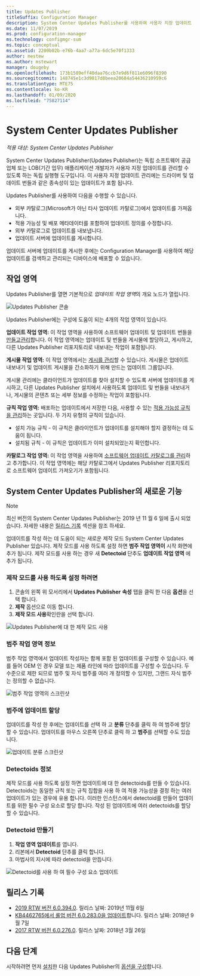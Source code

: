 ```yaml
---
title: Updates Publisher
titleSuffix: Configuration Manager
description: System Center Updates Publisher를 사용하여 사용자 지정 업데이트 관리
ms.date: 11/07/2019
ms.prod: configuration-manager
ms.technology: configmgr-sum
ms.topic: conceptual
ms.assetid: 2200b02b-e76b-4aa7-a77a-6dc5e70f1333
author: mestew
ms.author: mstewart
manager: dougeby
ms.openlocfilehash: 173b1589eff40daa76ccb7e9d6f811e6096f8390
ms.sourcegitcommit: 148745e1c3d9817d8beea20684a54436210959c6
ms.translationtype: MTE75
ms.contentlocale: ko-KR
ms.lasthandoff: 01/09/2020
ms.locfileid: "75827114"
---
```

# <a name="system-center-updates-publisher"></a>System Center Updates Publisher

*적용 대상: System Center Updates Publisher*

System Center Updates Publisher(Updates Publisher)는 독립 소프트웨어 공급업체 또는 LOB(기간 업무) 애플리케이션 개발자가 사용자 지정 업데이트를 관리할 수 있도록 하는 독립 실행형 도구입니다. 이 사용자 지정 업데이트 관리에는 드라이버 및 업데이트 번들과 같은 종속성이 있는 업데이트가 포함 됩니다.

Updates Publisher를 사용하여 다음을 수행할 수 있습니다.

-   외부 카탈로그(Microsoft가 아닌 타사 업데이트 카탈로그)에서 업데이트를 가져옵니다.
-   적용 가능성 및 배포 메타데이터를 포함하여 업데이트 정의를 수정합니다.
-   외부 카탈로그로 업데이트를 내보냅니다.
-   업데이트 서버에 업데이트를 게시합니다.

업데이트 서버에 업데이트를 게시한 후에는 Configuration Manager를 사용하여 해당 업데이트를 검색하고 관리되는 디바이스에 배포할 수 있습니다.

## <a name="workspaces"></a>작업 영역
Updates Publisher를 열면 기본적으로 *업데이트 작업 영역*의 개요 노드가 열립니다.

![Updates Publisher 콘솔](media/console1.png)


Updates Publisher에는 구성에 도움이 되는 4개의 작업 영역이 있습니다.


**업데이트 작업 영역:** 이 작업 영역을 사용하여 소프트웨어 업데이트 및 업데이트 번들을 [만들고](/sccm/sum/tools/create-updates-with-updates-publisher)[관리](/sccm/sum/tools/manage-updates-with-updates-publisher)합니다. 이 작업 영역에는 업데이트 및 번들을 게시물에 할당하고, 게시하고, 다른 Updates Publisher 리포지토리로 내보내는 작업이 포함됩니다.

**게시물 작업 영역:** 이 작업 영역에서는 [게시를 관리](/sccm/sum/tools/updates-publisher-publications)할 수 있습니다. 게시물은 업데이트 내보내기 및 업데이트 게시물을 간소화하기 위해 만드는 업데이트 그룹입니다.

게시물 관리에는 클라이언트가 업데이트를 찾아 설치할 수 있도록 서버에 업데이트를 게시하고, 다른 Updates Publisher 설치에서 사용하도록 업데이트 및 번들을 내보내거나, 게시물의 콘텐츠 또는 세부 정보를 수정하는 작업이 포함됩니다.

**규칙 작업 영역:** 배포하는 업데이트에서 저장한 다음, 사용할 수 있는 [적용 가능성 규칙을 관리](/sccm/sum/tools/updates-publisher-applicability-rules)하는 곳입니다. 두 가지 유형의 규칙이 있습니다.

-   설치 가능 규칙 - 이 규칙은 클라이언트가 업데이트를 설치해야 할지 결정하는 데 도움이 됩니다.
-   설치됨 규칙 - 이 규칙은 업데이트가 이미 설치되었는지 확인합니다.

**카탈로그 작업 영역:** 이 작업 영역을 사용하여 [소프트웨어 업데이트 카탈로그를 관리](/sccm/sum/tools/updates-publisher-catalogs)하고 추가합니다. 이 작업 영역에는 해당 카탈로그에서 Updates Publisher 리포지토리로 소프트웨어 업데이트 가져오기가 포함됩니다.

## <a name="whats-new-in-system-center-updates-publisher"></a>System Center Updates Publisher의 새로운 기능

>[!NOTE] 
> 최신 버전의 System Center Updates Publisher는 2019 년 11 월 6 일에 출시 되었습니다. 자세한 내용은 [릴리스 기록](#release-history) 섹션을 참조 하세요.

업데이트를 작성 하는 데 도움이 되는 새로운 제작 모드 System Center Updates Publisher 있습니다. 제작 모드를 사용 하도록 설정 하면 **범주 작업 영역이** 시작 화면에 추가 됩니다. 제작 모드를 사용 하는 경우 새 **Detectoid** 단추도 **업데이트 작업 영역** 에 추가 됩니다.

### <a name="to-enable-authoring-mode"></a>제작 모드를 사용 하도록 설정 하려면

1. 콘솔의 왼쪽 위 모서리에서 **Updates Publisher** **속성** 탭을 클릭 한 다음 **옵션**을 선택 합니다.
1. **제작** 옵션으로 이동 합니다.
1. **제작 모드 사용**확인란을 선택 합니다.

![Updates Publisher에 대 한 제작 모드 사용](media/scup-enable-authoring-mode.png)

### <a name="about-the-categories-workspace"></a>범주 작업 영역 정보

범주 작업 영역에서 업데이트 작성자는 함께 포함 된 업데이트를 구성할 수 있습니다. 예를 들어 OEM 인 경우 모델 또는 제품 라인에 따라 업데이트를 구성할 수 있습니다. 두 수준으로 제한 되므로 범주 및 자식 범주를 여러 개 정의할 수 있지만, 그랜드 자식 범주는 정의할 수 없습니다.

![범주 작업 영역의 스크린샷](media/scup-categories-workspace.png)

### <a name="assign-an-update-to-a-category"></a>범주에 업데이트 할당

업데이트를 작성 한 후에는 업데이트를 선택 하 고 **분류** 단추를 클릭 하 여 범주에 할당할 수 있습니다. 업데이트를 마우스 오른쪽 단추로 클릭 하 고 **범주**를 선택할 수도 있습니다.

![업데이트 분류 스크린샷](media/scup-categorize-update.png)

### <a name="about-detectoids"></a>Detectoids 정보

제작 모드를 사용 하도록 설정 하면 업데이트에 대 한 detectoids를 만들 수 있습니다. Detectoids는 동일한 규칙 또는 규칙 집합을 사용 하 여 적용 가능성을 결정 하는 여러 업데이트가 있는 경우에 유용 합니다. 이러한 인스턴스에서 detectoid를 만들어 업데이트를 위한 필수 구성 요소로 할당 합니다. 작성 된 업데이트에 여러 detectoids를 할당할 수 있습니다.


### <a name="create-a-detectoid"></a>Detectoid 만들기

1. **작업 영역 업데이트**를 엽니다.
1. 리본에서 **Detectoid** 단추를 클릭 합니다.
1. 마법사의 지시에 따라 detectoid을 만듭니다.



![Detectoid를 사용 하 여 필수 구성 요소 업데이트](media/scup-detectoid-as-prerequisite.png)

## <a name="release-history"></a>릴리스 기록

- [2019 RTW 버전 6.0.394.0](https://techcommunity.microsoft.com/t5/Configuration-Manager-Blog/SCUP-adds-support-for-update-categories/ba-p/990111). 릴리스 날짜: 2019년 11월 6일
- [KB4462765에서 롤업 버전 6.0.283.0을 업데이트](https://support.microsoft.com/help/4462765/update-rollup-for-system-center-updates-publisher)합니다. 릴리스 날짜: 2018년 9월 7일
- [2017 RTW 버전 6.0.276.0](https://techcommunity.microsoft.com/t5/Configuration-Manager-Blog/System-Center-Updates-Publisher-adds-support-for-new-OSes/ba-p/274986). 릴리스 날짜: 2018년 3월 26일


## <a name="next-steps"></a>다음 단계
시작하려면 먼저 [설치](/sccm/sum/tools/install-updates-publisher)한 다음 Updates Publisher의 [옵션을 구성](/sccm/sum/tools/updates-publisher-options)합니다.
